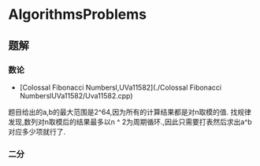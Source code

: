 # AlgorithmsProblems

## 题解

### 数论

+ [Colossal Fibonacci Numbersl,UVa11582](./Colossal Fibonacci NumberslUVa11582/Uva11582.cpp)

题目给出的a,b的最大范围是2^64,因为所有的计算结果都是对n取模的值.
找规律发现,数列对n取模后的结果最多以n ^ 2为周期循环.,因此只需要打表然后求出a^b对应多少项就行了.

### 二分
